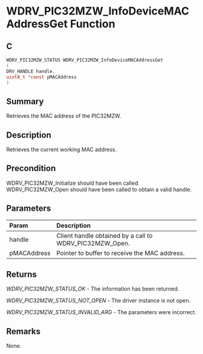 # WDRV_PIC32MZW_InfoDeviceMACAddressGet Function

## C

```c
WDRV_PIC32MZW_STATUS WDRV_PIC32MZW_InfoDeviceMACAddressGet
(
DRV_HANDLE handle,
uint8_t *const pMACAddress
)
```

## Summary

Retrieves the MAC address of the PIC32MZW.  

## Description

Retrieves the current working MAC address.

## Precondition

WDRV_PIC32MZW_Initialize should have been called. WDRV_PIC32MZW_Open should have been called to obtain a valid handle.  

## Parameters

| Param | Description |
|:----- |:----------- |
| handle | Client handle obtained by a call to WDRV_PIC32MZW_Open. |
| pMACAddress | Pointer to buffer to receive the MAC address.  

## Returns

*WDRV_PIC32MZW_STATUS_OK* - The information has been returned.

*WDRV_PIC32MZW_STATUS_NOT_OPEN* - The driver instance is not open.

*WDRV_PIC32MZW_STATUS_INVALID_ARG* - The parameters were incorrect.
 

## Remarks

None.  


